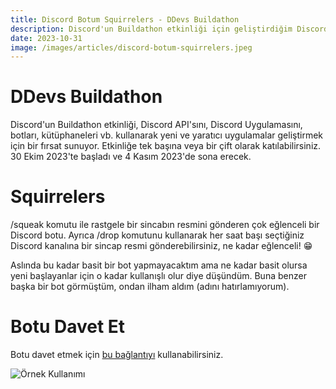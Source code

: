 ```yaml
---
title: Discord Botum Squirrelers - DDevs Buildathon
description: Discord'un Buildathon etkinliği için geliştirdiğim Discord botu Squirrelers'ı tanıtıyorum.
date: 2023-10-31
image: /images/articles/discord-botum-squirrelers.jpeg
---
```


# DDevs Buildathon

Discord'un Buildathon etkinliği, Discord API'sını, Discord Uygulamasını, botları, kütüphaneleri vb. kullanarak yeni ve yaratıcı uygulamalar geliştirmek için bir fırsat sunuyor. Etkinliğe tek başına veya bir çift olarak katılabilirsiniz. 30 Ekim 2023'te başladı ve 4 Kasım 2023'de sona erecek.

# Squirrelers

/squeak komutu ile rastgele bir sincabın resmini gönderen çok eğlenceli bir Discord botu. Ayrıca /drop komutunu kullanarak her saat başı seçtiğiniz Discord kanalına bir sincap resmi gönderebilirsiniz, ne kadar eğlenceli! 😁

Aslında bu kadar basit bir bot yapmayacaktım ama ne kadar basit olursa yeni başlayanlar için o kadar kullanışlı olur diye düşündüm. Buna benzer başka bir bot görmüştüm, ondan ilham aldım (adını hatırlamıyorum).

# Botu Davet Et

Botu davet etmek için [bu bağlantıyı](https://discord.com/api/oauth2/authorize?client_id=1160905184663314532&permissions=34816&scope=bot) kullanabilirsiniz.

![Örnek Kullanımı](https://bencan.net/images/articles/squirrelers-bot-example.png)